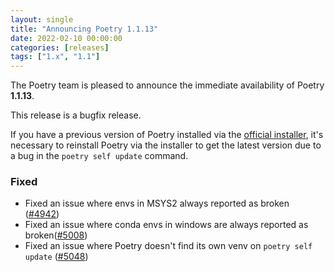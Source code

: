 ```yaml
---
layout: single
title: "Announcing Poetry 1.1.13"
date: 2022-02-10 00:00:00
categories: [releases]
tags: ["1.x", "1.1"]
---
```


The Poetry team is pleased to announce the immediate availability of Poetry **1.1.13**.

<!--more-->

This release is a bugfix release.

If you have a previous version of Poetry installed via the [official installer](/docs/#installation),
it's necessary to reinstall Poetry via the installer to get the latest version due to a bug in the `poetry self update` command.

### Fixed

- Fixed an issue where envs in MSYS2 always reported as broken ([#4942](9https://github.com/python-poetry/poetry/pull/4942))
- Fixed an issue where conda envs in windows are always reported as broken([#5008](https://github.com/python-poetry/poetry/pull/5008))
- Fixed an issue where Poetry doesn't find its own venv on `poetry self update` ([#5048](https://github.com/python-poetry/poetry/pull/5048))
